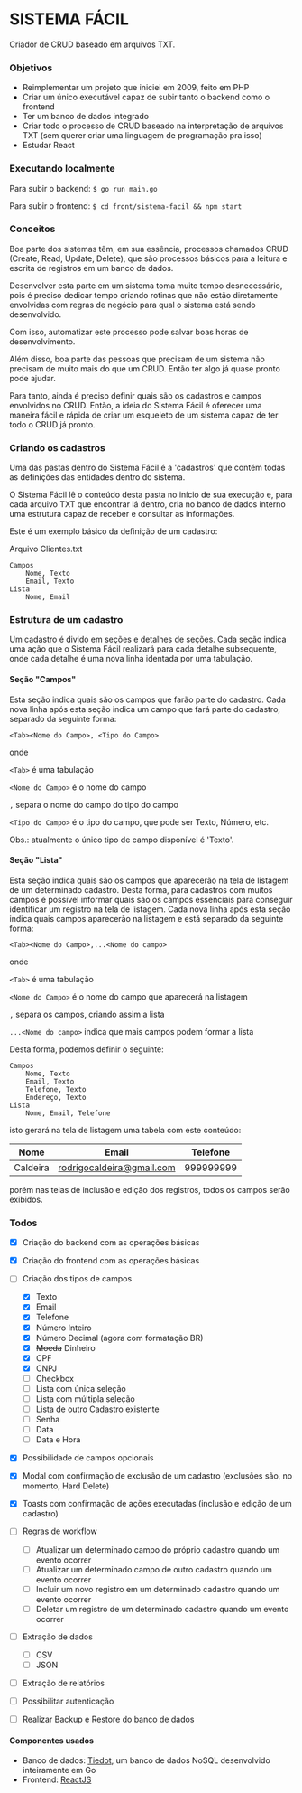 # SISTEMA FÁCIL

Criador de CRUD baseado em arquivos TXT.

### Objetivos
- Reimplementar um projeto que iniciei em 2009, feito em PHP
- Criar um único executável capaz de subir tanto o backend como o frontend
- Ter um banco de dados integrado
- Criar todo o processo de CRUD baseado na interpretação de arquivos TXT (sem querer criar uma linguagem de programação pra isso)
- Estudar React

### Executando localmente
Para subir o backend:
```$ go run main.go```

Para subir o frontend:
```$ cd front/sistema-facil && npm start```

### Conceitos
Boa parte dos sistemas têm, em sua essência, processos chamados CRUD (Create, Read, Update, Delete), que são processos básicos para a leitura e escrita de registros em um banco de dados.

Desenvolver esta parte em um sistema toma muito tempo desnecessário, pois é preciso dedicar tempo criando rotinas que não estão diretamente envolvidas com regras de negócio para qual o sistema está sendo desenvolvido.

Com isso, automatizar este processo pode salvar boas horas de desenvolvimento.

Além disso, boa parte das pessoas que precisam de um sistema não precisam de muito mais do que um CRUD. Então ter algo já quase pronto pode ajudar.

Para tanto, ainda é preciso definir quais são os cadastros e campos envolvidos no CRUD. Então, a ideia do Sistema Fácil é oferecer uma maneira fácil e rápida de criar um esqueleto de um sistema capaz de ter todo o CRUD já pronto.

### Criando os cadastros
Uma das pastas dentro do Sistema Fácil é a 'cadastros' que contém todas as definições das entidades dentro do sistema.

O Sistema Fácil lê o conteúdo desta pasta no início de sua execução e, para cada arquivo TXT que encontrar lá dentro, cria no banco de dados interno uma estrutura capaz de receber e consultar as informações.

Este é um exemplo básico da definição de um cadastro:

Arquivo Clientes.txt

```
Campos
	Nome, Texto
	Email, Texto
Lista
	Nome, Email
```

### Estrutura de um cadastro
Um cadastro é divido em seções e detalhes de seções. Cada seção indica uma ação que o Sistema Fácil realizará para cada detalhe subsequente, onde cada detalhe é uma nova linha identada por uma tabulação.

#### Seção "Campos"
Esta seção indica quais são os campos que farão parte do cadastro. Cada nova linha após esta seção indica um campo que fará parte do cadastro, separado da seguinte forma:

```<Tab><Nome do Campo>, <Tipo do Campo>```

onde

`<Tab>` é uma tabulação

`<Nome do Campo>` é o nome do campo

`,` separa o nome do campo do tipo do campo

`<Tipo do Campo>` é o tipo do campo, que pode ser Texto, Número, etc.


Obs.: atualmente o único tipo de campo disponível é 'Texto'.

#### Seção "Lista"
Esta seção indica quais são os campos que aparecerão na tela de listagem de um determinado cadastro. Desta forma, para cadastros com muitos campos é possível informar quais são os campos essenciais para conseguir identificar um registro na tela de listagem. Cada nova linha após esta seção indica quais campos aparecerão na listagem e está separado da seguinte forma:

```<Tab><Nome do Campo>,...<Nome do campo>```

onde

`<Tab>` é uma tabulação

`<Nome do Campo>` é o nome do campo que aparecerá na listagem

`,` separa os campos, criando assim a lista

`...<Nome do campo>` indica que mais campos podem formar a lista

Desta forma, podemos definir o seguinte:

```
Campos
	Nome, Texto
	Email, Texto
	Telefone, Texto
	Endereço, Texto
Lista
	Nome, Email, Telefone
```

isto gerará na tela de listagem uma tabela com este conteúdo:

| Nome | Email | Telefone |
|------|-------|----------|
| Caldeira | rodrigocaldeira@gmail.com | 999999999 |

porém nas telas de inclusão e edição dos registros, todos os campos serão exibidos.

### Todos
- [x] Criação do backend com as operações básicas
- [x] Criação do frontend com as operações básicas
- [ ] Criação dos tipos de campos
  - [x] Texto
  - [x] Email
  - [x] Telefone
  - [x] Número Inteiro
  - [x] Número Decimal (agora com formatação BR)
  - [x] ~~Moeda~~ Dinheiro
  - [x] CPF
  - [x] CNPJ
  - [ ] Checkbox
  - [ ] Lista com única seleção
  - [ ] Lista com múltipla seleção
  - [ ] Lista de outro Cadastro existente
  - [ ] Senha
  - [ ] Data
  - [ ] Data e Hora
- [x] Possibilidade de campos opcionais 
- [x] Modal com confirmação de exclusão de um cadastro (exclusões são, no momento, Hard Delete)
- [x] Toasts com confirmação de ações executadas (inclusão e edição de um cadastro)
- [ ] Regras de workflow
  - [ ] Atualizar um determinado campo do próprio cadastro quando um evento ocorrer
  - [ ] Atualizar um determinado campo de outro cadastro quando um evento ocorrer
  - [ ] Incluir um novo registro em um determinado cadastro quando um evento ocorrer
  - [ ] Deletar um registro de um determinado cadastro quando um evento ocorrer
- [ ] Extração de dados
  - [ ] CSV
  - [ ] JSON
- [ ] Extração de relatórios
- [ ] Possibilitar autenticação
- [ ] Realizar Backup e Restore do banco de dados


#### Componentes usados
- Banco de dados: [Tiedot](https://github.com/HouzuoGuo/tiedot), um banco de dados NoSQL desenvolvido inteiramente em Go
- Frontend: [ReactJS](https://pt-br.reactjs.org/)
